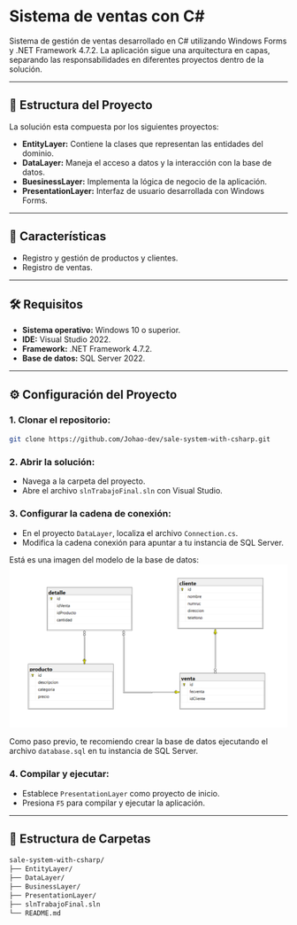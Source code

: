 # Sistema de ventas con C#

Sistema de gestión de ventas desarrollado en C# utilizando Windows Forms y .NET Framework 4.7.2.
La aplicación sigue una arquitectura en capas, separando las responsabilidades en diferentes
proyectos dentro de la solución.

---

## 🧱 Estructura del Proyecto

La solución esta compuesta por los siguientes proyectos:

- **EntityLayer:** Contiene la clases que representan las entidades del dominio.
- **DataLayer:** Maneja el acceso a datos y la interacción con la base de datos.
- **BuesinessLayer:** Implementa la lógica de negocio de la aplicación.
- **PresentationLayer:** Interfaz de usuario desarrollada con Windows Forms.

---

## 🚀 Características

- Registro y gestión de productos y clientes.
- Registro de ventas.

---

## 🛠️ Requisitos

- **Sistema operativo:** Windows 10 o superior.
- **IDE:** Visual Studio 2022.
- **Framework:** .NET Framework 4.7.2.
- **Base de datos:** SQL Server 2022.

---

## ⚙️ Configuración del Proyecto

### 1. **Clonar el repositorio:**   
```bash
git clone https://github.com/Johao-dev/sale-system-with-csharp.git
```

### 2. **Abrir la solución:**
- Navega a la carpeta del proyecto.
- Abre el archivo `slnTrabajoFinal.sln` con Visual Studio.
     
### 3. **Configurar la cadena de conexión:**
- En el proyecto `DataLayer`, localiza el archivo `Connection.cs`.
- Modifica la cadena conexión para apuntar a tu instancia de SQL Server.

Está es una imagen del modelo de la base de datos:
![Imagen del modelo de la base de datos](/img/modelo_bd.png "Modelo de la base de datos")

Como paso previo, te recomiendo crear la base de datos ejecutando el
archivo `database.sql` en tu instancia de SQL Server.
  
### 4. **Compilar y ejecutar:**
- Establece `PresentationLayer` como proyecto de inicio.
- Presiona `F5` para compilar y ejecutar la aplicación.

---

## 📂 Estructura de Carpetas

~~~
sale-system-with-csharp/
├── EntityLayer/
├── DataLayer/
├── BusinessLayer/
├── PresentationLayer/
├── slnTrabajoFinal.sln
└── README.md
~~~
